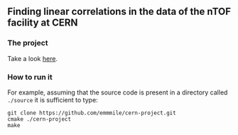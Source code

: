 ## Finding linear correlations in the data of the nTOF facility at CERN

### The project

Take a look [here](https://raw.githubusercontent.com/emmmile/cern-project/master/report.pdf).

### How to run it

For example, assuming that the source code is present in a directory called `./source` it is sufficient to type:

```
git clone https://github.com/emmmile/cern-project.git
cmake ./cern-project
make
```
